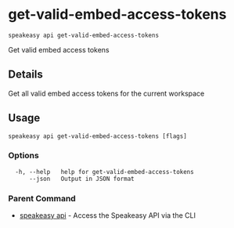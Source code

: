 # get-valid-embed-access-tokens  
`speakeasy api get-valid-embed-access-tokens`  


Get valid embed access tokens  

## Details

Get all valid embed access tokens for the current workspace

## Usage

```
speakeasy api get-valid-embed-access-tokens [flags]
```

### Options

```
  -h, --help   help for get-valid-embed-access-tokens
      --json   Output in JSON format
```

### Parent Command

* [speakeasy api](README.md)	 - Access the Speakeasy API via the CLI

